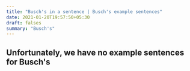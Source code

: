 ```yaml
---
title: "Busch's in a sentence | Busch's example sentences"
date: 2021-01-20T19:57:50+05:30
draft: falses
summary: "Busch's"
---
```

## Unfortunately, we have no example sentences for Busch's                 
